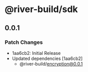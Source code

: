 # @river-build/sdk

## 0.0.1

### Patch Changes

- 1aa6cb2: Initial Release
- Updated dependencies [1aa6cb2]
  - @river-build/encryption@0.0.1
